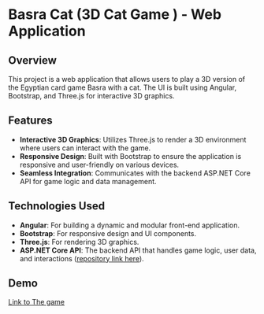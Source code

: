 # Basra Cat (3D Cat Game ) - Web Application 

## Overview

This project is a web application that allows users to play a 3D version of the Egyptian card game Basra with a cat. The UI is built using Angular, Bootstrap, and Three.js for interactive 3D graphics.

## Features

- **Interactive 3D Graphics**: Utilizes Three.js to render a 3D environment where users can interact with the game.
- **Responsive Design**: Built with Bootstrap to ensure the application is responsive and user-friendly on various devices.
- **Seamless Integration**: Communicates with the backend ASP.NET Core API for game logic and data management.

## Technologies Used

- **Angular**: For building a dynamic and modular front-end application.
- **Bootstrap**: For responsive design and UI components.
- **Three.js**: For rendering 3D graphics.
- **ASP.NET Core API**: The backend API that handles game logic, user data, and interactions ([repository link here](https://github.com/Neven1234/Egyptian-Basra-Kotshina-)).

## Demo

[Link to The game](https://basra-cat.netlify.app/)
